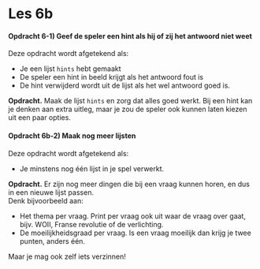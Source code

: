 # Les 6b

#### Opdracht 6-1) Geef de speler een hint als hij of zij het antwoord niet weet

Deze opdracht wordt afgetekend als:

* Je een lijst `hints` hebt gemaakt
* De speler een hint in beeld krijgt als het antwoord fout is
* De hint verwijderd wordt uit de lijst als het wel antwoord goed is.

**Opdracht.** Maak de lijst `hints` en zorg dat alles goed werkt. Bij een hint kan je denken aan extra uitleg, maar je zou de speler ook kunnen laten kiezen uit een paar opties.&#x20;

#### Opdracht 6b-2) Maak nog meer lijsten

Deze opdracht wordt afgetekend als:

* Je minstens nog één lijst in je spel verwerkt.

**Opdracht.** Er zijn nog meer dingen die bij een vraag kunnen horen, en dus in een nieuwe lijst passen. \
Denk bijvoorbeeld aan:&#x20;

* Het thema per vraag. Print per vraag ook uit waar de vraag over gaat, bijv. WOII, Franse revolutie of de verlichting.
* De moeilijkheidsgraad per vraag. Is een vraag moeilijk dan krijg je twee punten, anders één.

Maar je mag ook zelf iets verzinnen!

